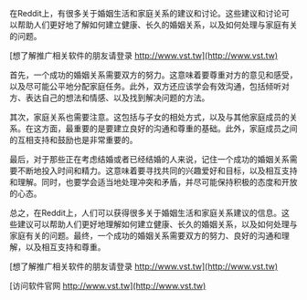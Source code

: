 在Reddit上，有很多关于婚姻生活和家庭关系的建议和讨论。这些建议和讨论可以帮助人们更好地了解如何建立健康、长久的婚姻关系，以及如何处理与家庭有关的问题。

[想了解推广相关软件的朋友请登录 http://www.vst.tw](http://www.vst.tw)

首先，一个成功的婚姻关系需要双方的努力。这意味着要尊重对方的意见和感受，以及尽可能公平地分配家庭任务。此外，双方还应该学会有效沟通，包括倾听对方、表达自己的想法和情感、以及找到解决问题的方法。

其次，家庭关系也需要注意。这包括与子女的相处方式，以及与其他家庭成员的关系。在这方面，最重要的是要建立良好的沟通和尊重的基础。此外，家庭成员之间的互相支持和鼓励也是非常重要的。

最后，对于那些正在考虑结婚或者已经结婚的人来说，记住一个成功的婚姻关系需要不断地投入时间和精力。这意味着要寻找共同的兴趣爱好和目标，以及相互支持和理解。同时，也要学会适当地处理冲突和矛盾，并尽可能保持积极的态度和开放的心态。

总之，在Reddit上，人们可以获得很多关于婚姻生活和家庭关系建议的信息。这些建议可以帮助人们更好地理解如何建立健康、长久的婚姻关系，以及如何处理与家庭有关的问题。最终，一个成功的婚姻关系需要双方的努力、良好的沟通和理解，以及相互支持和尊重。

[想了解推广相关软件的朋友请登录 http://www.vst.tw](http://www.vst.tw)


[访问软件官网 http://www.vst.tw](http://www.vst.tw)
